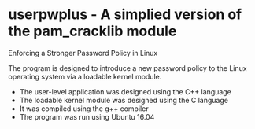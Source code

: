 # userpwplus - A simplied version of the pam_cracklib module

Enforcing a Stronger Password Policy in Linux

The program is designed to introduce a new password policy to the Linux operating system via a loadable kernel module. 	      


- The user-level application was designed using the C++ language
- The loadable kernel module was designed using the C language
- It was compiled using the g++ compiler
- The program was run using Ubuntu 16.04



